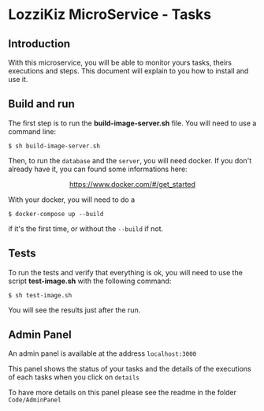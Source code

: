 # LozziKiz MicroService - Tasks
## Introduction
With this microservice, you will be able to monitor yours tasks, theirs executions and steps.
This document will explain to you how to install and use it.

## Build and run
The first step is to run the **build-image-server.sh** file. You will need to use a command line:
```
$ sh build-image-server.sh
```

Then, to run the `database` and the `server`, you will need docker. If you don't already have it, you can found some informations here:

<center> <a href="https://www.docker.com/#/get_started"> https://www.docker.com/#/get_started </a> </center>

With your docker, you will need to do a
```
$ docker-compose up --build
```
if it's the first time, or without the ``` --build ``` if not.

## Tests
To run the tests and verify that everything is ok, you will need to use the script **test-image.sh** with the following command:

``` 
$ sh test-image.sh
```
You will see the results just after the run.

## Admin Panel

An admin panel is available at the address `localhost:3000` 

This panel shows the status of your tasks and the details of the executions of each tasks when you click on `details` 

To have more details on this panel please see the readme in the folder `Code/AdminPanel`

